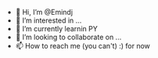 - 👋 Hi, I’m @Emindj
- 👀 I’m interested in ...
- 🌱 I’m currently learnin PY
- 💞️ I’m looking to collaborate on ...
- 📫 How to reach me (you can't) :) for now

<!---
Emindj/Emindj is a ✨ special ✨ repository because its `README.md` (this file) appears on your GitHub profile.
You can click the Preview link to take a look at your changes.
--->
